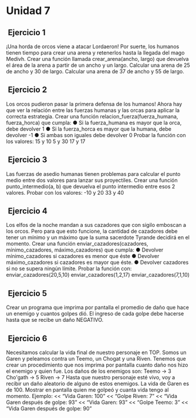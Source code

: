 # Unidad 7

##  Ejercicio 1

¡Una horda de orcos viene a atacar Lordaeron! Por suerte, los humanos tienen tiempo para
crear una arena y retenerlos hasta la llegada del mago Medivh.
Crear una función llamada crear_arena(ancho, largo) que devuelva el área de la arena a
partir de un ancho y un largo.
Calcular una arena de 25 de ancho y 30 de largo.
Calcular una arena de 37 de ancho y 55 de largo.

##  Ejercicio 2

Los orcos pudieron pasar la primera defensa de los humanos! Ahora hay que ver la relación
entre las fuerzas humanas y las orcas para aplicar la correcta estrategia. Crear una función
relacion_fuerza(fuerza_humana, fuerza_horca) que cumpla:
● Si la fuerza_humana es mayor que la orca, debe devolver 1
● Si la fuerza_horca es mayor que la humana, debe devolver -1
● Si ambas son iguales debe devolver 0
Probar la función con los valores:
15 y 10
5 y 30
17 y 17

##  Ejercicio 3

Las fuerzas de asedio humanas tienen problemas para calcular el punto medio entre dos
valores para lanzar sus proyectiles. Crear una función punto_intermedio(a, b) que
devuelva el punto intermedio entre esos 2 valores.
Probar con los valores:
-10 y 20
33 y 40

##  Ejercicio 4

Los elfos de la noche mandan a sus cazadores que con sigilo emboscan a los orcos. Pero
para que esto funcione, la cantidad de cazadores debe tener un mínimo y un máximo que la
suma sacerdote Tyrande decidirá en el momento.
Crear una función enviar_cazadores(cazadores, mínimo_cazadores,
máximo_cazadores) que cumpla:
● Devolver mínimo_cazadores si cazadores es menor que éste
● Devolver máximo_cazadores si cazadores es mayor que éste.
● Devolver cazadores si no se supera ningún límite.
Probar la función con:
enviar_cazadores(20,5,10)
enviar_cazadores(1,2,17)
enviar_cazadores(7,1,10)

##  Ejercicio 5

Crear un programa que imprima por pantalla el promedio de daño que hace un enemigo y
cuantos golpes dió.
El ingreso de cada golpe debe hacerse hasta que se recibe un daño NEGATIVO.

##  Ejercicio 6

Necesitamos calcular la vida final de nuestro personaje en TOP. Somos un Garen y
peleamos contra un Teemo, un Chogat y una Riven. Tenemos que crear un procedimiento
que nos imprima por pantalla cuanto daño nos hizo el enemigo y quien fue.
Los daños de los enemigos son:
Teemo -> 3
Cho'gath -> 5
Riven -> 7
Hasta que nuestro personaje esté vivo, voy a recibir un daño aleatorio de alguno de estos
enemigos. La vida de Garen es de 100.
Mostrar en pantalla quien me golpeó y cuanta vida tengo al momento.
Ejemplo:
<< “Vida Garen: 100”
<< “Golpe Riven: 7”
<< “Vida Garen después de golpe: 93”
<< “Vida Garen: 93”
<< “Golpe Teemo: 3”
<< “Vida Garen después de golpe: 90”

